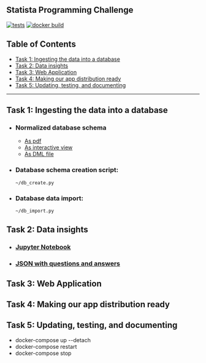 ## Statista Programming Challenge

[![tests](https://github.com/dsuprunov/python-statista-programming-challenge/actions/workflows/tests.yml/badge.svg)](https://github.com/dsuprunov/python-statista-programming-challenge/actions/workflows/tests.yml)
[![docker build](https://github.com/dsuprunov/python-statista-programming-challenge/actions/workflows/docker.yml/badge.svg)](https://github.com/dsuprunov/python-statista-programming-challenge/actions/workflows/docker.yml)

## Table of Contents

- [Task 1: Ingesting the data into a database](#task-1-ingesting-the-data-into-a-database)
- [Task 2: Data insights](#task-2-data-insights)
- [Task 3: Web Application](#task-3-web-application)
- [Task 4: Making our app distribution ready](#task-4-making-our-app-distribution-ready)
- [Task 5: Updating, testing, and documenting](#task-5-updating,-testing,-and-documenting)

---

## Task 1: Ingesting the data into a database

- ### Normalized database schema

  - [As pdf](/docs/database.pdf)
  - [As interactive view](https://dbdiagram.io/d/655516d67d8bbd6465445e36)
  - [As DML file](/docs/database.dbml)

- ### Database schema creation script:

    ```console
    ~/db_create.py
    ```

- ### Database data import:

    ```console
    ~/db_import.py
    ```

## Task 2: Data insights

- ### [Jupyter Notebook](docs/task_20.ipnb)
- ### [JSON with questions and answers](docs/task_20.ipnb)

## Task 3: Web Application

## Task 4: Making our app distribution ready

## Task 5: Updating, testing, and documenting
- docker-compose up --detach
- docker-compose restart
- docker-compose stop